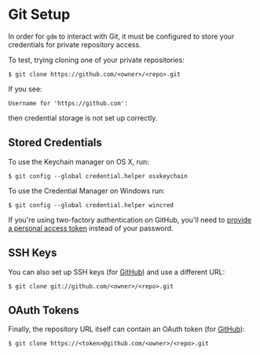 # Git Setup

In order for `gdm` to interact with Git, it must be configured to store your credentials for private repository access.

To test, trying cloning one of your private repositories:

```shell
$ git clone https://github.com/<owner>/<repo>.git
```

If you see:

```shell
Username for 'https://github.com':
```

then credential storage is not set up correctly.

## Stored Credentials

To use the Keychain manager on OS X, run:

```
$ git config --global credential.helper osxkeychain
```

To use the Credential Manager on Windows run:

```
$ git config --global credential.helper wincred
```

If you're using two-factory authentication on GitHub, you'll need to [provide a personal access token](http://olivierlacan.com/posts/why-is-git-https-not-working-on-github/) instead of your password.

## SSH Keys

You can also set up SSH keys (for [GitHub](https://help.github.com/articles/generating-ssh-keys/)) and use a different URL:

```shell
$ git clone git://github.com/<owner>/<repo>.git
```

## OAuth Tokens

Finally, the repository URL itself can contain an OAuth token (for [GitHub](https://github.com/blog/1270-easier-builds-and-deployments-using-git-over-https-and-oauth)):

```shell
$ git clone https://<token>@github.com/<owner>/<repo>.git
```
